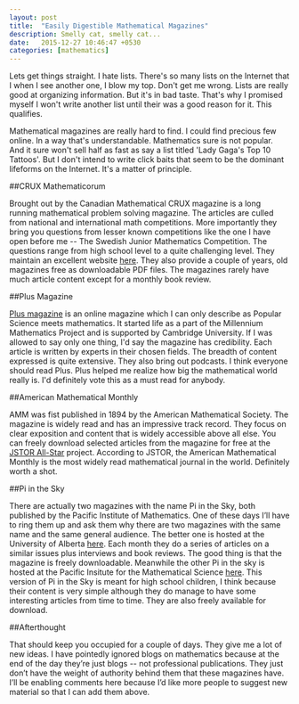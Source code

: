 ```yaml
---
layout: post
title:  "Easily Digestible Mathematical Magazines"
description: Smelly cat, smelly cat...
date:   2015-12-27 10:46:47 +0530
categories: [mathematics]
---
```


<span class = "initial">L</span>ets get things straight. I hate lists. There's so many lists on the Internet that I when I see another one, I blow my top. Don't get me wrong. Lists are really good at organizing information. But it's in bad taste. That's why I promised myself I won't write another list until their was a good reason for it. This qualifies.

Mathematical magazines are really hard to find. I could find precious few online. In a way that's understandable. Mathematics sure is not popular. And it sure won't sell half as fast as say a list titled 'Lady Gaga's Top 10 Tattoos'. But I don't intend to write click baits that seem to be the dominant lifeforms on the Internet. It's a matter of principle. 

##CRUX Mathematicorum

Brought out by the Canadian Mathematical CRUX magazine is a long running mathematical problem solving magazine. The articles are culled from national and international math competitions. More importantly they bring you questions from lesser known competitions like the one I have open before me -- The Swedish Junior Mathematics Competition. The questions range from high school level to a quite challenging level. They maintain an excellent website [here](https://cms.math.ca/crux). They also provide a couple of years, old magazines free as downloadable PDF files. The magazines rarely have much article content except for a monthly book review.

##Plus Magazine

[Plus magazine](https://plus.maths.org) is an online magazine which I can only describe as Popular Science meets mathematics. It started life as a part of the Millennium Mathematics Project and is supported by Cambridge University. If I was allowed to say only one thing, I'd say the magazine has credibility. Each article is written by experts in their chosen fields. The breadth of content expressed is quite extensive. They also bring out podcasts. I think everyone should read Plus. Plus helped me realize how big the mathematical world really is. I'd definitely vote this as a must read for anybody.

##American Mathematical Monthly

AMM was fist published in 1894 by the American Mathematical Society. The magazine is widely read and has an impressive track record. They focus on clear exposition and content that is widely accessible above all else. You can freely download selected articles from the magazine for free at the [JSTOR All-Star](http://www.maa.org/press/periodicals/american-mathematical-monthly/jstor-all-stars-emthe-american-mathematical-monthlyem) project. According to JSTOR, the American Mathematical Monthly is the most widely read mathematical journal in the world. Definitely worth a shot. 

##Pi in the Sky

There are actually two magazines with the name Pi in the Sky, both published by the Pacific Institute of Mathematics. One of these days I’ll have to ring them up and ask them why there are two magazines with the same name and the same general audience. The better one is hosted at the University of Alberta [here](https://www.math.ualberta.ca/pi/). Each month they do a series of articles on a similar issues plus interviews and book reviews. The good thing is that the magazine is freely downloadable. Meanwhile the other Pi in the sky is hosted at the Pacific Insitute for the Mathematical Science [here](http://www.pims.math.ca/resources/publications/pi-sky). This version of Pi in the Sky is meant for high school children, I think because their content is very simple although they do manage to have some interesting articles from time to time. They are also freely available for download.


##Afterthought

That should keep you occupied for a couple of days. They give me a lot of new ideas. I have pointedly ignored blogs on mathematics because at the end of the day they’re just blogs -- not professional publications. They just don’t have the weight of authority behind them that these magazines have. I’ll be enabling  comments here because I’d like more people to suggest new material so that I can add them above.